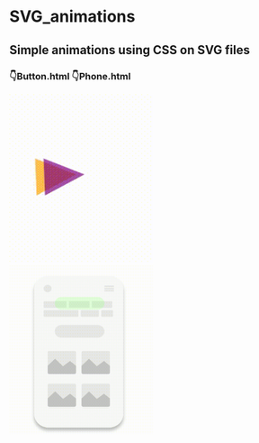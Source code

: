 # SVG_animations
## Simple animations using CSS on SVG files

### 👇Button.html                                                       👇Phone.html
<img src="Media1.gif" width="256" height="300"/>                        <img src="Media2.gif" width="256" height="300"/>



